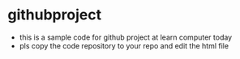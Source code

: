 # githubproject
- this is a sample code for github project at learn computer today
- pls copy the code repository to your repo and edit the html file
